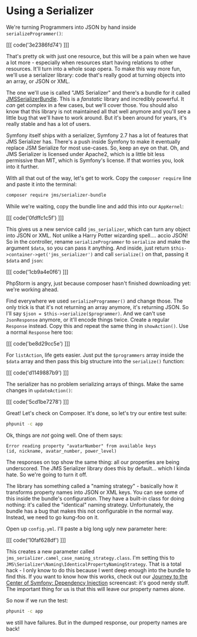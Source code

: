 # Using a Serializer

We're turning Programmers into JSON by hand inside `serializeProgrammer()`:

[[[ code('3e2386fd74') ]]]

That's pretty ok with just one resource, but this will be a pain when we
have a lot more - especially when resources start having relations to other
resources. It'll turn into a whole soap opera. To make this way more fun, 
we'll use a serializer library: code that's really good at turning objects 
into an array, or JSON or XML.

The one we'll use is called "JMS Serializer" and there's a bundle for it called
[JMSSerializerBundle](http://jmsyst.com/bundles/JMSSerializerBundle). This
is a *fanstatic* library and incredibly powerful. It *can* get complex in
a few cases, but we'll cover those. You should also know that this library
is not maintained all that well anymore and you'll see a little bug that we'll
have to work around. But it's been around for years, it's really stable and
has a lot of users.

Symfony itself ships with a serializer, Symfony 2.7 has a lot of features that 
JMS Serializer has. There's a push inside Symfony to make it eventually replace 
JSM Serialize for most use-cases. So, keep an eye on that. Oh, and JMS Serializer 
is licensed under Apache2, which is a little bit less permissive than MIT, which 
is Symfony's license. If that worries you, look into it further.

With all that out of the way, let's get to work. Copy the `composer require`
line and paste it into the terminal:

```bash
composer require jms/serializer-bundle
```

While we're waiting, copy the bundle line and add this into our `AppKernel`:

[[[ code('0fdffc1c5f') ]]]

This gives us a new service calld `jms_serializer`, which can turn any object
into JSON or XML. Not unlike a Harry Potter wizarding spell.... accio JSON!
So in the controller, rename `serializeProgrammer` to `serialize` and make 
the argument `$data`, so you can pass it anything. And inside, just return 
`$this->container->get('jms_serializer')` and call `serialize()` on that, passing it `$data` and `json`:

[[[ code('1cb9a4e0f6') ]]]

PhpStorm is angry, just because composer hasn't finished downloading yet:
we're working ahead.

Find everywhere we used `serializeProgrammer()` and change those. The only
trick is that it's not returning an array anymore, it's returning JSON. So
I'll say `$json = $this->serialize($programmer)`. And we can't use `JsonResponse`
anymore, or it'll encode things twice. Create a regular `Response` instead.
Copy this and repeat the same thing in `showAction()`. Use a normal `Response`
here too:

[[[ code('be8d29cc5e') ]]]

For `listAction`, life gets easier. Just put the `$programmers` array inside 
the `$data` array and then pass this big structure into the `serialize()` function:

[[[ code('d1149887b9') ]]]

The serializer has no problem serializing arrays of things. Make the same
changes in `updateAction()`:

[[[ code('5cd1be7278') ]]]

Great! Let's check on Composer. It's done, so let's try our entire test
suite:

```bash
phpunit -c app
```

Ok, things are *not* going well. One of them says:

    Error reading property "avatarNumber" from available keys
    (id, nickname, avatar_number, power_level)

The responses on top show the same thing: all our properties are being underscored.
The JMS Serializer library does this by default... which I kinda hate. So
we're going to turn it off.

The library has something called a "naming strategy" - basically how it transforms
property names into JSON or XML keys. You can see some of this inside the
bundle's configuration. They have a built-in class for doing nothing: it's
called the "identical" naming strategy. Unfortunately, the bundle has a bug
that makes this not configurable in the normal way. Instead, we need to go 
kung-foo on it.

Open up `config.yml`. I'll paste a big long ugly new parameter here:

[[[ code('10faf628df') ]]]

This creates a new parameter called `jms_serializer.camel_case_naming_strategy.class`.
I'm setting this to `JMS\Serializer\Naming\IdenticalPropertyNamingStrategy`.
That is a total hack - I only know to do this because I went deep enough
into the bundle to find this. If you want to know how this works, check out
our [Journey to the Center of Symfony: Dependency Injection](https://knpuniversity.com/screencast/symfony-journey-di)
screencast: it's good nerdy stuff. The important thing for us is that this
will leave our property names alone.

So now if we run the test:

```bash
phpunit -c app
```

we still have failures. But in the dumped response, our property names are
back!
